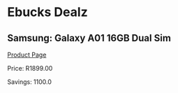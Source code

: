 
# Ebucks Dealz
## Samsung: Galaxy A01 16GB Dual Sim
[Product Page](https://www.ebucks.com/web/shop/productSelected.do?prodId=979874853&catId=714947548)

Price: R1899.00

Savings: 1100.0


	